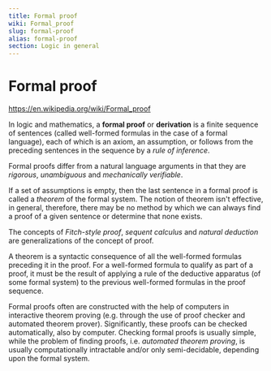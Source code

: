 ```yaml
---
title: Formal proof
wiki: Formal_proof
slug: formal-proof
alias: formal-proof
section: Logic in general
---
```

# Formal proof

https://en.wikipedia.org/wiki/Formal_proof

In logic and mathematics, a **formal proof** or **derivation** is a finite sequence of sentences (called well-formed formulas in the case of a formal language), each of which is an axiom, an assumption, or follows from the preceding sentences in the sequence by a *rule of inference*.

Formal proofs differ from a natural language arguments in that they are *rigorous*, *unambiguous* and *mechanically verifiable*.

If a set of assumptions is empty, then the last sentence in a formal proof is called a *theorem* of the formal system. The notion of theorem isn't effective, in general, therefore, there may be no method by which we can always find a proof of a given sentence or determine that none exists.

The concepts of *Fitch-style proof*, *sequent calculus* and *natural deduction* are generalizations of the concept of proof.

A theorem is a syntactic consequence of all the well-formed formulas preceding it in the proof. For a well-formed formula to qualify as part of a proof, it must be the result of applying a rule of the deductive apparatus (of some formal system) to the previous well-formed formulas in the proof sequence.

Formal proofs often are constructed with the help of computers in interactive theorem proving (e.g. through the use of proof checker and automated theorem prover). Significantly, these proofs can be checked automatically, also by computer. Checking formal proofs is usually simple, while the problem of finding proofs, i.e. *automated theorem proving*, is usually computationally intractable and/or only semi-decidable, depending upon the formal system.
